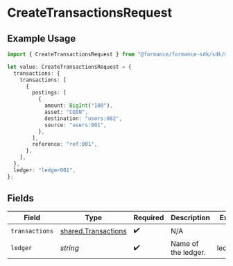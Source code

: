 # CreateTransactionsRequest

## Example Usage

```typescript
import { CreateTransactionsRequest } from "@formance/formance-sdk/sdk/models/operations";

let value: CreateTransactionsRequest = {
  transactions: {
    transactions: [
      {
        postings: [
          {
            amount: BigInt("100"),
            asset: "COIN",
            destination: "users:002",
            source: "users:001",
          },
        ],
        reference: "ref:001",
      },
    ],
  },
  ledger: "ledger001",
};
```

## Fields

| Field                                                             | Type                                                              | Required                                                          | Description                                                       | Example                                                           |
| ----------------------------------------------------------------- | ----------------------------------------------------------------- | ----------------------------------------------------------------- | ----------------------------------------------------------------- | ----------------------------------------------------------------- |
| `transactions`                                                    | [shared.Transactions](../../../sdk/models/shared/transactions.md) | :heavy_check_mark:                                                | N/A                                                               |                                                                   |
| `ledger`                                                          | *string*                                                          | :heavy_check_mark:                                                | Name of the ledger.                                               | ledger001                                                         |